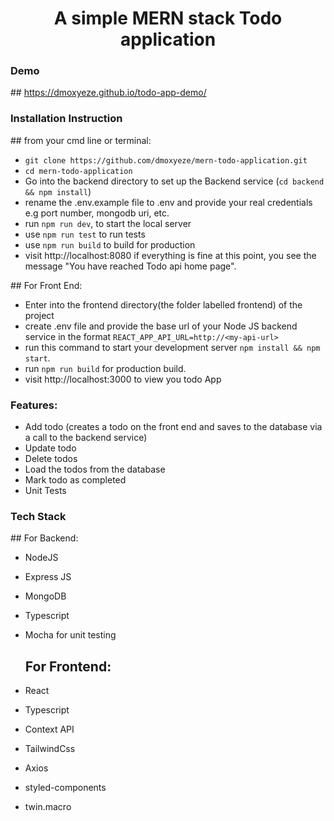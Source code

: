 <h1 align="center">A simple MERN stack Todo application</h1>
<h3>Demo</h3>
    ## <a href="https://dmoxyeze.github.io/todo-app-demo/">https://dmoxyeze.github.io/todo-app-demo/</a>
<h3>Installation Instruction</h3>
    ## from your cmd line or terminal:
    
 - `git clone https://github.com/dmoxyeze/mern-todo-application.git`
 - `cd mern-todo-application`
 - Go into the backend directory to set up the Backend service (`cd backend && npm install`)
 - rename the .env.example file to .env and provide your real credentials e.g port number, mongodb uri, etc.
 - run `npm run dev`, to start the local server
 - use `npm run test` to run tests
 - use `npm run build` to build for production
 - visit http://localhost:8080
        if everything is fine at this point, you see the message "You have reached Todo api home page".
<p>
    ## For Front End:

- Enter into the frontend directory(the folder labelled frontend) of the project
- create .env file and provide the base url of your Node JS backend service in the format `REACT_APP_API_URL=http://<my-api-url>`
- run this command to start your development server `npm install && npm start`.
- run `npm run build` for production build.
- visit http://localhost:3000 to view you todo App

</p>
<p align="">
    <h3>Features:</h3>

- Add todo (creates a todo on the front end and saves to the database via a call to the backend service)
- Update todo
- Delete todos
- Load the todos from the database
- Mark todo as completed
- Unit Tests
</p>

<h3>Tech Stack</h3>
    ## For Backend:
  
- NodeJS
- Express JS
- MongoDB
- Typescript
- Mocha for unit testing

    ## For Frontend:

- React
- Typescript
- Context API
- TailwindCss
- Axios
- styled-components
- twin.macro
